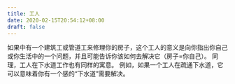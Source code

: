 ```yaml
---
title: 工人
date: 2020-02-15T20:54:12+08:00
draft: false
---
```


如果中有一个建筑工或管道工来修理你的房子，这个工人的意义是向你指出你自己或你生活中的一个问题，并且可能告诉你该如何去解决它（房子=你自己）。
同理，工人在下水道工作也有同样的寓意。
例如，如果一个工人在疏通下水道，它可以意味着你有一个感的“下水道”需要解决。